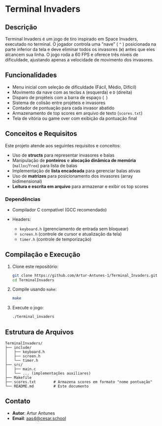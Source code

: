 # Terminal Invaders

## Descrição

Terminal Invaders é um jogo de tiro inspirado em Space Invaders, executado no terminal. O jogador controla uma "nave" (
`^`
) posicionada na parte inferior da tela e deve eliminar todos os invasores (`W`) antes que eles alcancem sua linha. O jogo roda a 60 FPS e oferece três níveis de dificuldade, ajustando apenas a velocidade de movimento dos invasores.

## Funcionalidades

* Menu inicial com seleção de dificuldade (Fácil, Médio, Difícil)
* Movimento da nave com as teclas `A` (esquerda) e `D` (direita)
* Disparo de projéteis com a barra de espaço (` `)
* Sistema de colisão entre projéteis e invasores
* Contador de pontuação para cada invasor abatido
* Armazenamento de top scores em arquivo de texto (`scores.txt`)
* Tela de vitória ou game over com exibição da pontuação final

## Conceitos e Requisitos

Este projeto atende aos seguintes requisitos e conceitos:

* Uso de **structs** para representar invasores e balas
* Manipulação de **ponteiros** e **alocação dinâmica de memória** (`malloc`/`free`) para lista de balas
* Implementação de **lista encadeada** para gerenciar balas ativas
* Uso de **matrizes** para posicionamento dos invasores (array bidimensional)
* **Leitura e escrita em arquivo** para armazenar e exibir os top scores

### Dependências

* Compilador C compatível (GCC recomendado)
* Headers:

  * `keyboard.h` (gerenciamento de entrada sem bloquear)
  * `screen.h` (controle de cursor e atualização da tela)
  * `timer.h` (controle de temporização)

## Compilação e Execução

1. Clone este repositório:

   ```bash
   git clone https://github.com/Artur-Antunes-1/Terminal_Invaders.git
   cd TerminalInvaders
   ```
2. Compile usando `make`:

   ```bash
   make
   ```
3. Execute o jogo:

   ```bash
   ./terminal_invaders
   ```

## Estrutura de Arquivos

```
TerminalInvaders/
├── include/
│   ├── keyboard.h
│   ├── screen.h
│   └── timer.h
├── src/
│   ├── main.c
│   └── ... (implementações auxiliares)
├── Makefile
├── scores.txt        # Armazena scores em formato "nome pontuação"
└── README.md         # Este documento
```

## Contato

* **Autor**: Artur Antunes
* **Email**: [aas4@cesar.school](mailto:aas4@cesar.school)
